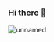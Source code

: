 ### Hi there 👋

<!--
**diegoperezo97/diegoperezo97** is a ✨ _special_ ✨ repository because its `README.md` (this file) appears on your GitHub profile.

Here are some ideas to get you started:

- 🔭 I’m currently working on ...
- 🌱 I’m currently learning ...
- 👯 I’m looking to collaborate on ...
- 🤔 I’m looking for help with ...
- 💬 Ask me about ...
- 📫 How to reach me: ...
- 😄 Pronouns: ...
- ⚡ Fun fact: ...
-->

![unnamed](https://user-images.githubusercontent.com/65054637/164315505-ea77b85c-6ff2-43ca-a7a6-7d4db92cfdb6.png)
